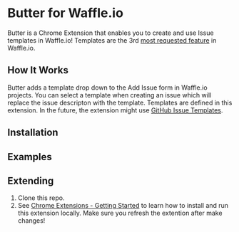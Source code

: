 # Butter for Waffle.io

Butter is a Chrome Extension that enables you to create and use Issue templates in Waffle.io! Templates are the 3rd [most requested feature](https://github.com/waffleio/waffle.io/issues/2398) in Waffle.io.

## How It Works

Butter adds a template drop down to the Add Issue form in Waffle.io projects. You can select a template when creating an issue which will replace the issue descripton with the template. Templates are defined in this extension. In the future, the extension might use [GitHub Issue Templates](https://help.github.com/articles/manually-creating-a-single-issue-template-for-your-repository/).

## Installation

## Examples

## Extending

1. Clone this repo.
2. See [Chrome Extensions - Getting Started](https://developer.chrome.com/extensions/getstarted) to learn how to install and run this extension locally. Make sure you refresh the extention after make changes!
